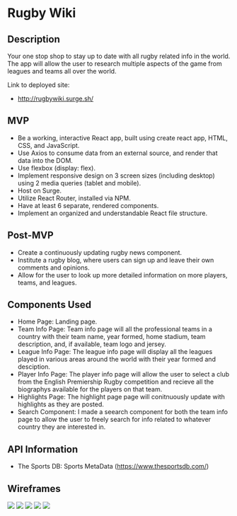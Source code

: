 # Rugby Wiki

## Description

Your one stop shop to stay up to date with all rugby related info in the world.
The app will allow the user to research multiple aspects of the game from leagues 
and teams all over the world. 

Link to deployed site: 

* http://rugbywiki.surge.sh/

## MVP
* Be a working, interactive React app, built using create react app, HTML, CSS, and JavaScript.
* Use Axios to consume data from an external source, and render that data into the DOM.
* Use flexbox (display: flex).
* Implement responsive design on 3 screen sizes (including desktop) using 2 media queries (tablet and mobile).
* Host on Surge. 
* Utilize React Router, installed via NPM.
* Have at least 6 separate, rendered components.
* Implement an organized and understandable React file structure.

## Post-MVP
* Create a continuously updating rugby news component. 
* Institute a rugby blog, where users can sign up and leave their own comments and opinions.
* Allow for the user to look up more detailed information on more players, teams, and leagues.

## Components Used
* Home Page: Landing page.
* Team Info Page: Team info page will all the professional teams in a country with their team name, year formed, home stadium, team description, and, if available, team logo and jersey.
* League Info Page: The league info page will display all the leagues played in various areas around the world with their year formed and desciption.
* Player Info Page: The player info page will allow the user to select a club from the English Premiership Rugby competition and recieve all the biographys available for the players on that team.
* Highlights Page: The highlight page page will conitnuously update with highlights as they are posted.
* Search Component: I made a seearch component for both the team info page to allow the user to freely search for info related to whatever country they are interested in.

## API Information
* The Sports DB: Sports MetaData (https://www.thesportsdb.com/)

## Wireframes

<img src ="guide-to-rugby/public/wireframes/Screen Shot 2020-02-28 at 9.29.15 AM.png">
<img src ="guide-to-rugby/public/wireframes/Screen Shot 2020-02-28 at 9.30.41 AM.png">
<img src ="guide-to-rugby/public/wireframes/Screen Shot 2020-02-28 at 9.31.25 AM.png">
<img src ="guide-to-rugby/public/wireframes/Screen Shot 2020-02-28 at 9.29.33 AM.png">
<img src ="guide-to-rugby/public/wireframes/Screen Shot 2020-02-28 at 9.31.10 AM.png">
